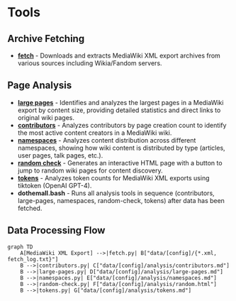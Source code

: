 # Tools

## Archive Fetching

- **[fetch](fetch/README.md)** - Downloads and extracts MediaWiki XML export archives from various sources including Wikia/Fandom servers.

## Page Analysis

- **[large pages](large-pages/README.md)** - Identifies and analyzes the largest pages in a MediaWiki export by content size, providing detailed statistics and direct links to original wiki pages.
- **[contributors](contributors/README.md)** - Analyzes contributors by page creation count to identify the most active content creators in a MediaWiki wiki.
- **[namespaces](namespaces/README.md)** - Analyzes content distribution across different namespaces, showing how wiki content is distributed by type (articles, user pages, talk pages, etc.).
- **[random check](random/README.md)** - Generates an interactive HTML page with a button to jump to random wiki pages for content discovery.
- **[tokens](tokens/README.md)** - Analyzes token counts for MediaWiki XML exports using tiktoken (OpenAI GPT-4).
- **dothemall.bash** - Runs all analysis tools in sequence (contributors, large-pages, namespaces, random-check, tokens) after data has been fetched.

## Data Processing Flow

```mermaid
graph TD
    A[MediaWiki XML Export] -->|fetch.py| B["data/[config]/{*.xml, fetch_log.txt}"]
    B -->|contributors.py| C["data/[config]/analysis/contributors.md"]
    B -->|large-pages.py| D["data/[config]/analysis/large-pages.md"]
    B -->|namespaces.py| E["data/[config]/analysis/namespaces.md"]
    B -->|random-check.py| F["data/[config]/analysis/random.html"]
    B -->|tokens.py| G["data/[config]/analysis/tokens.md"]
```